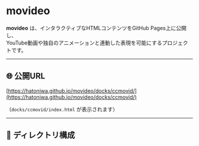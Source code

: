# movideo

**movideo** は、インタラクティブなHTMLコンテンツをGitHub Pages上に公開し、  
YouTube動画や独自のアニメーションと連動した表現を可能にするプロジェクトです。

---

## 🌐 公開URL

[https://hatoniwa.github.io/movideo/docks/ccmovid/](https://hatoniwa.github.io/movideo/docks/ccmovid/)

（`docks/ccmovid/index.html` が表示されます）

---

## 📁 ディレクトリ構成
